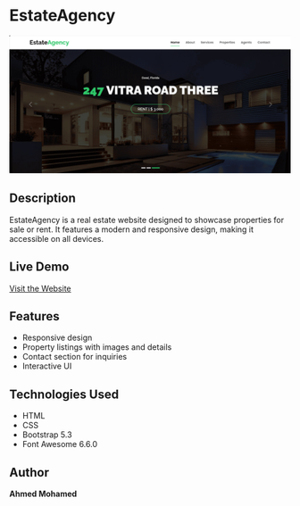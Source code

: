 # EstateAgency

![EstateAgency](https://github.com/AhmedMohamed797/EstateAgency/blob/master/assets/imgs/preview.png)

## Description
EstateAgency is a real estate website designed to showcase properties for sale or rent. It features a modern and responsive design, making it accessible on all devices.

## Live Demo
[Visit the Website](https://ahmedmohamed797.github.io/EstateAgency/)

## Features
- Responsive design
- Property listings with images and details
- Contact section for inquiries
- Interactive UI

## Technologies Used
- HTML
- CSS
- Bootstrap 5.3
- Font Awesome 6.6.0

## Author
**Ahmed Mohamed**
